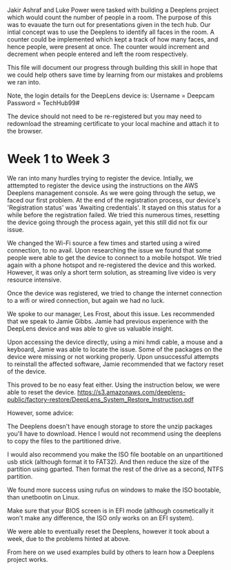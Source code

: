 Jakir Ashraf and Luke Power were tasked with building a Deeplens project which would count the number of people in a room. 
The purpose of this was to evauate the turn out for presentations given in the tech hub. Our intial concept was to use the Deeplens to identify all faces in the room. A counter could be implemented which kept a track of how many faces, and hence people, were present at once. The counter would increment and decrement when people entered and left the room respectively.

This file will document our progress through building this skill in hope that we could help others save time by learning from our mistakes and problems we ran into.

Note, the login details for the DeepLens device is:
Username = Deepcam
Password = TechHub99#

The device should not need to be re-registered but you may need to redownload the streaming certificate to your local machine and attach it to the browser.

# Week 1 to Week 3

We ran into many hurdles trying to register the device. Intially, we atttempted to register the device using the instructions on the AWS Deeplens management console.
As we were going through the setup, we faced our first problem. At the end of the registration process, our device's 'Registration status' was 'Awaiting credentials'. It stayed on this status for a while before the registration failed. We tried this numerous times, resetting the device going through the process again, yet this still did not fix our issue.

We changed the Wi-Fi source a few times and started using a wired connection, to no avail. Upon researching the issue we found that some people were able to get the device to connect to a mobile hotspot. We tried again with a phone hotspot and re-registered the device and this worked. However, it was only a short term solution, as streaming live video is very resource intensive. 

Once the device was registered, we tried to change the internet connection to a wifi or wired connection, but again we had no luck.

We spoke to our manager, Les Frost, about this issue. Les recommended that we speak to Jamie Gibbs. Jamie had previous experience with the DeepLens device and was able to give us valuable insight.

Upon accessing the device directly, using a mini hmdi cable, a mouse and a keyboard, Jamie was able to locate the issue. Some of the packages on the device were missing or not working properly. Upon unsuccessful attempts to reinstall the affected software, Jamie recommended that we factory reset of the device.

This proved to be no easy feat either. Using the instruction below, we were able to reset the device.
https://s3.amazonaws.com/deeplens-public/factory-restore/DeepLens_System_Restore_Instruction.pdf

However, some advice:

The Deeplens doesn't have enough storage to store the unzip packages you'll have to download. Hence I would not recommend using the deeplens to copy the files to the partitioned drive.

I would also recommend you make the ISO file bootable on an unpartitioned usb stick (although format it to FAT32). And then reduce the size of the partition using gparted. Then format the rest of the drive as a second, NTFS partition.

We found more success using rufus on windows to make the ISO bootable, than unetbootin on Linux.

Make sure that your BIOS screen is in EFI mode (although cosmetically it won't make any difference, the ISO only works on an EFI system). 

We were able to eventually reset the Deeplens, however it took about a week, due to the problems hinted at above.

From here on we used examples build by others to learn how a Deeplens project works.




